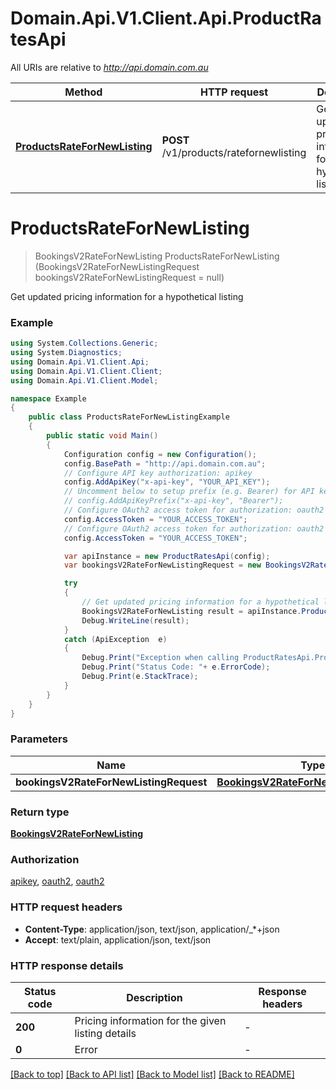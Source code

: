 # Domain.Api.V1.Client.Api.ProductRatesApi

All URIs are relative to *http://api.domain.com.au*

Method | HTTP request | Description
------------- | ------------- | -------------
[**ProductsRateForNewListing**](ProductRatesApi.md#productsratefornewlisting) | **POST** /v1/products/ratefornewlisting | Get updated pricing information for a hypothetical listing


<a name="productsratefornewlisting"></a>
# **ProductsRateForNewListing**
> BookingsV2RateForNewListing ProductsRateForNewListing (BookingsV2RateForNewListingRequest bookingsV2RateForNewListingRequest = null)

Get updated pricing information for a hypothetical listing

### Example
```csharp
using System.Collections.Generic;
using System.Diagnostics;
using Domain.Api.V1.Client.Api;
using Domain.Api.V1.Client.Client;
using Domain.Api.V1.Client.Model;

namespace Example
{
    public class ProductsRateForNewListingExample
    {
        public static void Main()
        {
            Configuration config = new Configuration();
            config.BasePath = "http://api.domain.com.au";
            // Configure API key authorization: apikey
            config.AddApiKey("x-api-key", "YOUR_API_KEY");
            // Uncomment below to setup prefix (e.g. Bearer) for API key, if needed
            // config.AddApiKeyPrefix("x-api-key", "Bearer");
            // Configure OAuth2 access token for authorization: oauth2
            config.AccessToken = "YOUR_ACCESS_TOKEN";
            // Configure OAuth2 access token for authorization: oauth2
            config.AccessToken = "YOUR_ACCESS_TOKEN";

            var apiInstance = new ProductRatesApi(config);
            var bookingsV2RateForNewListingRequest = new BookingsV2RateForNewListingRequest(); // BookingsV2RateForNewListingRequest |  (optional) 

            try
            {
                // Get updated pricing information for a hypothetical listing
                BookingsV2RateForNewListing result = apiInstance.ProductsRateForNewListing(bookingsV2RateForNewListingRequest);
                Debug.WriteLine(result);
            }
            catch (ApiException  e)
            {
                Debug.Print("Exception when calling ProductRatesApi.ProductsRateForNewListing: " + e.Message );
                Debug.Print("Status Code: "+ e.ErrorCode);
                Debug.Print(e.StackTrace);
            }
        }
    }
}
```

### Parameters

Name | Type | Description  | Notes
------------- | ------------- | ------------- | -------------
 **bookingsV2RateForNewListingRequest** | [**BookingsV2RateForNewListingRequest**](BookingsV2RateForNewListingRequest.md)|  | [optional] 

### Return type

[**BookingsV2RateForNewListing**](BookingsV2RateForNewListing.md)

### Authorization

[apikey](../README.md#apikey), [oauth2](../README.md#oauth2), [oauth2](../README.md#oauth2)

### HTTP request headers

 - **Content-Type**: application/json, text/json, application/_*+json
 - **Accept**: text/plain, application/json, text/json

### HTTP response details
| Status code | Description | Response headers |
|-------------|-------------|------------------|
| **200** | Pricing information for the given listing details |  -  |
| **0** | Error |  -  |

[[Back to top]](#) [[Back to API list]](../README.md#documentation-for-api-endpoints) [[Back to Model list]](../README.md#documentation-for-models) [[Back to README]](../README.md)

